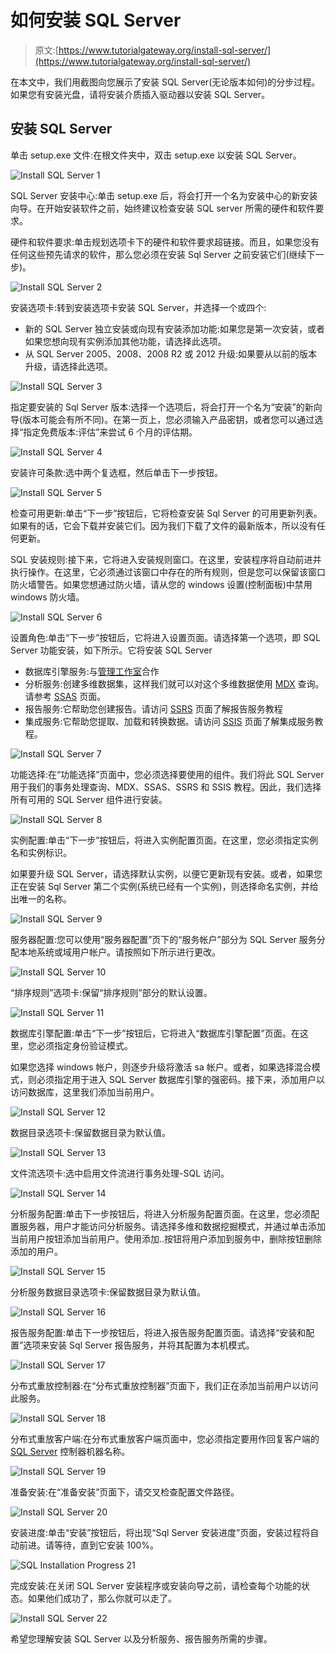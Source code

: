 # 如何安装 SQL Server

> 原文:[https://www.tutorialgateway.org/install-sql-server/](https://www.tutorialgateway.org/install-sql-server/)

在本文中，我们用截图向您展示了安装 SQL Server(无论版本如何)的分步过程。如果您有安装光盘，请将安装介质插入驱动器以安装 SQL Server。

## 安装 SQL Server

单击 setup.exe 文件:在根文件夹中，双击 setup.exe 以安装 SQL Server。

![Install SQL Server 1](img/07e89335fa59009ee1c49b45e4cb2784.png)

SQL Server 安装中心:单击 setup.exe 后，将会打开一个名为安装中心的新安装向导。在开始安装软件之前，始终建议检查安装 SQL server 所需的硬件和软件要求。

硬件和软件要求:单击规划选项卡下的硬件和软件要求超链接。而且，如果您没有任何这些预先请求的软件，那么您必须在安装 Sql Server 之前安装它们(继续下一步)。

![Install SQL Server 2](img/5fcf35c4aa866ab98019b3849bed144b.png)

安装选项卡:转到安装选项卡安装 SQL Server，并选择一个或四个:

*   新的 SQL Server 独立安装或向现有安装添加功能:如果您是第一次安装，或者如果您想向现有实例添加其他功能，请选择此选项。
*   从 SQL Server 2005、2008、2008 R2 或 2012 升级:如果要从以前的版本升级，请选择此选项。

![Install SQL Server 3](img/ed2deb122f3c35a4d553b6e9570e2e6d.png)

指定要安装的 Sql Server 版本:选择一个选项后，将会打开一个名为“安装”的新向导(版本可能会有所不同)。在第一页上，您必须输入产品密钥，或者您可以通过选择“指定免费版本:评估”来尝试 6 个月的评估期。

![Install SQL Server 4](img/8e6e8a198de53e85e2123184d3ba18e7.png)

安装许可条款:选中两个复选框，然后单击下一步按钮。

![Install SQL Server 5](img/fe7c1228d6c2c553f723ddee11dbb9d9.png)

检查可用更新:单击“下一步”按钮后，它将检查安装 Sql Server 的可用更新列表。如果有的话，它会下载并安装它们。因为我们下载了文件的最新版本，所以没有任何更新。

SQL 安装规则:接下来，它将进入安装规则窗口。在这里，安装程序将自动前进并执行操作。在这里，它必须通过该窗口中存在的所有规则，但是您可以保留该窗口防火墙警告。如果您想通过防火墙，请从您的 windows 设置(控制面板)中禁用 windows 防火墙。

![Install SQL Server 6](img/8020be272239fd5a0dd495dc38c518d4.png)

设置角色:单击“下一步”按钮后，它将进入设置页面。请选择第一个选项，即 SQL Server 功能安装，如下所示。它将安装 SQL Server

*   数据库引擎服务:与[管理工作室](https://www.tutorialgateway.org/sql-server-management-studio/)合作
*   分析服务:创建多维数据集，这样我们就可以对这个多维数据使用 [MDX](https://www.tutorialgateway.org/mdx/) 查询。请参考 [SSAS](https://www.tutorialgateway.org/ssas/) 页面。
*   报告服务:它帮助您创建报告。请访问 [SSRS](https://www.tutorialgateway.org/ssrs/) 页面了解报告服务教程
*   集成服务:它帮助您提取、加载和转换数据。请访问 [SSIS](https://www.tutorialgateway.org/ssis/) 页面了解集成服务教程。

![Install SQL Server 7](img/14d6bc5dd2e6261edd3386ee5359cc94.png)

功能选择:在“功能选择”页面中，您必须选择要使用的组件。我们将此 SQL Server 用于我们的事务处理查询、MDX、SSAS、SSRS 和 SSIS 教程。因此，我们选择所有可用的 SQL Server 组件进行安装。

![Install SQL Server 8](img/d0a1b53a23b0bd7b546d6a1df70ae3cb.png)

实例配置:单击“下一步”按钮后，将进入实例配置页面。在这里，您必须指定实例名和实例标识。

如果要升级 SQL Server，请选择默认实例，以便它更新现有安装。或者，如果您正在安装 Sql Server 第二个实例(系统已经有一个实例)，则选择命名实例，并给出唯一的名称。

![Install SQL Server 9](img/8380a9898a68c4eb796318d3304b5529.png)

服务器配置:您可以使用“服务器配置”页下的“服务帐户”部分为 SQL Server 服务分配本地系统或域用户帐户。请按照如下所示进行更改。

![Install SQL Server 10](img/47aab083af202e05a0e55f663fe8b33b.png)

“排序规则”选项卡:保留“排序规则”部分的默认设置。

![Install SQL Server 11](img/469c72fa7a634bac5c213b9a5017103f.png)

数据库引擎配置:单击“下一步”按钮后，它将进入“数据库引擎配置”页面。在这里，您必须指定身份验证模式。

如果您选择 windows 帐户，则逐步升级将激活 sa 帐户。或者，如果选择混合模式，则必须指定用于进入 SQL Server 数据库引擎的强密码。接下来，添加用户以访问数据库，这里我们添加当前用户。

![Install SQL Server 12](img/77851e9627524e6012c94993321da85f.png)

数据目录选项卡:保留数据目录为默认值。

![Install SQL Server 13](img/6f4615c8452985d7bcaa8d90c96d93df.png)

文件流选项卡:选中启用文件流进行事务处理-SQL 访问。

![Install SQL Server 14](img/1504b1047aacd8422f5cbfb13ade12bd.png)

分析服务配置:单击下一步按钮后，将进入分析服务配置页面。在这里，您必须配置服务器，用户才能访问分析服务。请选择多维和数据挖掘模式，并通过单击添加当前用户按钮添加当前用户。使用添加..按钮将用户添加到服务中，删除按钮删除添加的用户。

![Install SQL Server 15](img/12f2458b8839edad3b8ffcb5f9ab1b55.png)

分析服务数据目录选项卡:保留数据目录为默认值。

![Install SQL Server 16](img/2bebe9c47a33e6f170b943f48df72b2f.png)

报告服务配置:单击下一步按钮后，将进入报告服务配置页面。请选择“安装和配置”选项来安装 Sql Server 报告服务，并将其配置为本机模式。

![Install SQL Server 17](img/a8afd6ade6e7142e865355df4dcd3176.png)

分布式重放控制器:在“分布式重放控制器”页面下，我们正在添加当前用户以访问此服务。

![Install SQL Server 18](img/adf74d3e5b44f63e52ccce625ae5ed04.png)

分布式重放客户端:在分布式重放客户端页面中，您必须指定要用作回复客户端的 [SQL Server](https://www.tutorialgateway.org/sql/) 控制器机器名称。

![Install SQL Server 19](img/31a569ec8f3d0f90da42849aee84f855.png)

准备安装:在“准备安装”页面下，请交叉检查配置文件路径。

![Install SQL Server 20](img/23c7ddb8e8fd09c1fd947de4b0c26dab.png)

安装进度:单击“安装”按钮后，将出现“Sql Server 安装进度”页面，安装过程将自动前进。请等待，直到它安装 100%。

![SQL Installation Progress  21](img/24575ba007bfe4243d8c0a433799c09d.png)

完成安装:在关闭 SQL Server 安装程序或安装向导之前，请检查每个功能的状态。如果他们成功了，那么你就可以走了。

![Install SQL Server 22](img/370a0a075a4cf1f756676d5960c47b5d.png)

希望您理解安装 SQL Server 以及分析服务、报告服务所需的步骤。